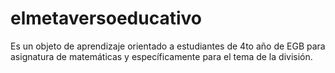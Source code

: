 # elmetaversoeducativo
Es un objeto de aprendizaje orientado a estudiantes de 4to año de EGB para asignatura de matemáticas y específicamente para el tema de la división. 
